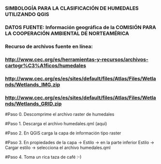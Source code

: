 ### SIMBOLOGÍA PARA LA CLASIFICACIÓN DE HUMEDALES UTILIZANDO QGIS
### DATOS FUENTE: Información geográfica de la COMISIÓN PARA LA COOPERACIÓN AMBIENTAL DE NORTEAMÉRICA
### Recurso de archivos fuente en línea: 
### http://www.cec.org/es/herramientas-y-recursos/archivos-cartogr%C3%A1ficos/humedales
### http://www.cec.org/es/es/sites/default/files/Atlas/Files/Wetlands/Wetlands_IMG.zip
### http://www.cec.org/es/es/sites/default/files/Atlas/Files/Wetlands/Wetlands_GRID.zip

#Paso 0. Descomprime el archivo raster de humedales

#Paso 1. Descarga el archivo humedales.qml (aquí)

#Paso 2. En QGIS carga la capa de información tipo raster

#Paso 3. En propiedades de la capa -> Estilo -> en la parte inferior Estilo -> Cargar estilo -> selecciona el archivo humedales.qml

#Paso 4. Toma un rica taza de café :-)

